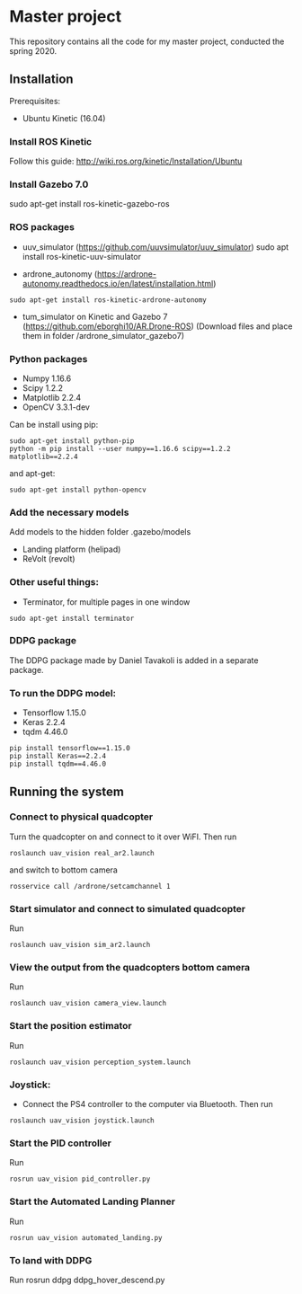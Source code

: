 # Master project
This repository contains all the code for my master project, conducted the spring 2020.


## Installation
Prerequisites:
* Ubuntu Kinetic (16.04)

### Install ROS Kinetic
Follow this guide: http://wiki.ros.org/kinetic/Installation/Ubuntu

### Install Gazebo 7.0
sudo apt-get install ros-kinetic-gazebo-ros

### ROS packages
* uuv_simulator (https://github.com/uuvsimulator/uuv_simulator)
sudo apt install ros-kinetic-uuv-simulator

* ardrone_autonomy (https://ardrone-autonomy.readthedocs.io/en/latest/installation.html)
```
sudo apt-get install ros-kinetic-ardrone-autonomy
```

* tum_simulator on Kinetic and Gazebo 7 (https://github.com/eborghi10/AR.Drone-ROS)
    (Download files and place them in folder /ardrone_simulator_gazebo7)

### Python packages
* Numpy 1.16.6
* Scipy 1.2.2
* Matplotlib 2.2.4
* OpenCV 3.3.1-dev

Can be install using pip:
```
sudo apt-get install python-pip
python -m pip install --user numpy==1.16.6 scipy==1.2.2 matplotlib==2.2.4
```
and apt-get:
```
sudo apt-get install python-opencv
```

### Add the necessary models
Add models to the hidden folder .gazebo/models
* Landing platform (helipad)
* ReVolt (revolt)

### Other useful things:
* Terminator, for multiple pages in one window
```
sudo apt-get install terminator
```

### DDPG package
The DDPG package made by Daniel Tavakoli is added in a separate package.

### To run the DDPG model:
* Tensorflow 1.15.0
* Keras 2.2.4
* tqdm 4.46.0

```
pip install tensorflow==1.15.0
pip install Keras==2.2.4
pip install tqdm==4.46.0
```

## Running the system

### Connect to physical quadcopter
Turn the quadcopter on and connect to it over WiFI. Then run
```
roslaunch uav_vision real_ar2.launch
```
and switch to bottom camera
```
rosservice call /ardrone/setcamchannel 1
```

### Start simulator and connect to simulated quadcopter
Run
```
roslaunch uav_vision sim_ar2.launch
```

### View the output from the quadcopters bottom camera
Run
```
roslaunch uav_vision camera_view.launch
```

### Start the position estimator
Run
```
roslaunch uav_vision perception_system.launch
```

### Joystick:
* Connect the PS4 controller to the computer via Bluetooth. Then run
```
roslaunch uav_vision joystick.launch
```

### Start the PID controller
Run
```
rosrun uav_vision pid_controller.py
```

### Start the Automated Landing Planner
Run
```
rosrun uav_vision automated_landing.py
```

### To land with DDPG
Run
rosrun ddpg ddpg_hover_descend.py